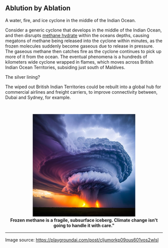 ## Ablution by Ablation 

A water, fire, and ice cyclone in the middle of the Indian Ocean. 

Consider a generic cyclone that develops in the middle of the Indian Ocean, and then disrupts [methane hydrate](https://en.wikipedia.org/wiki/Methane_clathrate) within the oceans depths, causing megatons of methane being released into the cyclone within minutes, as the frozen molecules suddenly become gaseous due to release in pressure. The gaseous methane then catches fire as the cyclone continues to pick up more of it from the ocean. The eventual phenomena is a hundreds of kilometers wide cyclone wrapped in flames, which moves across British Indian Ocean Territories, subsiding just south of Maldives. 

The silver lining?

The wiped out British Indian Territories could be rebuilt into a global hub for commercial airlines and freight carriers, to improve connectivity between, Dubai and Sydney, for example. 

<br>
<p align="center">
    <img width="65%" src="./src/cyclone-picking_up-icey_fire.jpeg"></img>
    <br>
    <b>Frozen methane is a fragile, subsurface iceberg. Climate change isn't going to handle it with care."</b> 
</p>

---

Image source: https://playgroundai.com/post/cljumorkp09ous601vos2wlsl 
